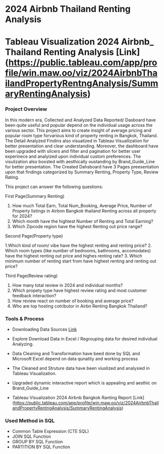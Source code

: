 # 2024 Airbnb Thailand Renting Analysis

# Tableau Visualization 2024 Airbnb_ Thailand Renting Analysis [Link] (https://public.tableau.com/app/profile/win.maw.oo/viz/2024AirbnbThailandPropertyRentngAnalysis/SummaryRentingAnalysis)

### Project Overview

In this modern era, Collected and Analyzed Data Reported/ Dasboard have been quite useful and popular depend on the individual usage across the various sector. This project aims to create insight of average pricing and popular room type forvarious kind of property renting in Bangkok, Thailand. The Detail Analyzed Findins also visualized in Tableau Visuallization for better presentation and clear understanding. Moreover, the dashboard have been upgraded with slicers and filter and pagination for better user experinece and analyized upon individual custom preferences. The visulization also boosted with aesthically oustanding by Brand_Guide_Line for better presentation. The Created Dahsboard have 3 Pages preesentation upon that findings categorized by Summary Renting, Property Type, Review Rating.

This project can answer the following questions:

First Page(Summary Renting)

1. How much Total Earn, Total Num_Booking, Average Price, Number of Property listings in Airbnn Bangkok thailand Renting across all property for 2024?
2. Which month have the hightest Number of Renting and Total Earning?
3. Which Zipcode region have the highest Renting out price range?

Second Page(Property type)

1.Which kind of room/ vibe have the highest renting and renting price?
2. Which room types (like number of bedrooms, bathrooms, accomodates) have the highest renting out price and highes renting rate?
3. Which minimum number of renting start from have highest renting and renting out price?

Third Page(Review rating)

1. How many total review in 2024 and individual months?
2. Which propety type have highest review rating and most customer feedback interaction?
3. How review react on number of booking and average price?
4. Who are top hosting cotributor in Airbn Renting Bangkok Thailand?

### Tools & Process

- Downloading Data Sources [Link](hhttps://insideairbnb.com/get-the-data/)
- Explore Download Data in Excel / Regrouping data for desired individual Analyzing.

- Data Cleaning and Transformation have beed done by SQL and Microsoft Excel depend on    data qunatity and working process
- The Cleaned and Struture data have been viuslized and analysied in Tableau Visualization.
- Upgraded dynamic interactive report which is appealing and aesthic on Brand_Guide_Line
- Tableau Visualization 2024 Airbnb Bangkok Ranting Report [Link] (https://public.tableau.com/app/profile/win.maw.oo/viz/2024AirbnbThailandPropertyRentngAnalysis/SummaryRentingAnalysis)

### Used Method in SQL 

- Common Table Expression (CTE SQL)
- JOIN SQL Function
- GROUP BY SQL Function
- PARTITION BY SQL Function
